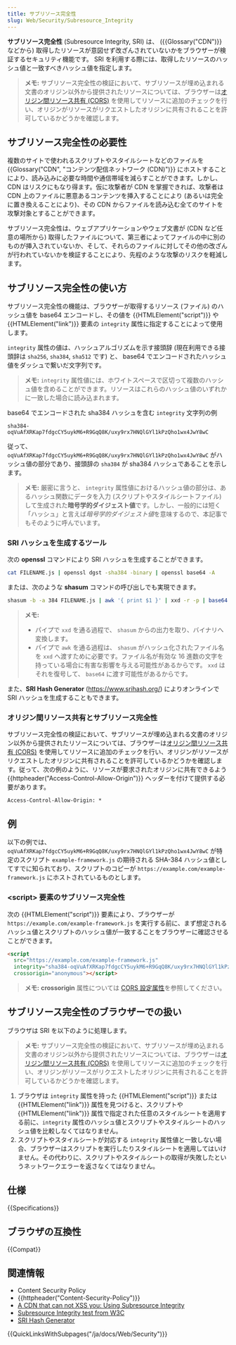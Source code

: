 ```yaml
---
title: サブリソース完全性
slug: Web/Security/Subresource_Integrity
---
```


**サブリソース完全性** (Subresource Integrity, SRI) は、 ({{Glossary("CDN")}} などから) 取得したリソースが意図せず改ざんされていないかをブラウザーが検証するセキュリティ機能です。 SRI を利用する際には、取得したリソースのハッシュ値と一致すべきハッシュ値を指定します。

> **メモ:** サブリソース完全性の検証において、サブリソースが埋め込まれる文書のオリジン以外から提供されたリソースについては、ブラウザーは[オリジン間リソース共有 (CORS)](/ja/docs/Web/HTTP/CORS) を使用してリソースに追加のチェックを行い、オリジンがリソースがリクエストしたオリジンに共有されることを許可しているかどうかを確認します。

## サブリソース完全性の必要性

複数のサイトで使われるスクリプトやスタイルシートなどのファイルを{{Glossary("CDN", "コンテンツ配信ネットワーク (CDN)")}} にホストすることにより、読み込みに必要な時間や通信帯域を減らすことができます。しかし、 CDN はリスクにもなり得ます。仮に攻撃者が CDN を掌握できれば、攻撃者は CDN 上のファイルに悪意あるコンテンツを挿入することにより (あるいは完全に置き換えることにより)、その CDN からファイルを読み込む全てのサイトを攻撃対象とすることができます。

サブリソース完全性は、ウェブアプリケーションやウェブ文書が (CDN など任意の場所から) 取得したファイルについて、第三者によってファイルの中に別のものが挿入されていないか、そして、それらのファイルに対してその他の改ざんが行われていないかを検証することにより、先程のような攻撃のリスクを軽減します。

## サブリソース完全性の使い方

サブリソース完全性の機能は、ブラウザーが取得するリソース (ファイル) のハッシュ値を base64 エンコードし、その値を {{HTMLElement("script")}} や {{HTMLElement("link")}} 要素の `integrity` 属性に指定することによって使用します。

`integrity` 属性の値は、ハッシュアルゴリズムを示す接頭辞 (現在利用できる接頭辞は `sha256`, `sha384`, `sha512` です) と、 base64 でエンコードされたハッシュ値をダッシュで繋いだ文字列です。

> **メモ:** `integrity` 属性値には、ホワイトスペースで区切って複数のハッシュ値を含めることができます。リソースはこれらのハッシュ値のいずれかに一致した場合に読み込まれます。

base64 でエンコードされた sha384 ハッシュを含む `integrity` 文字列の例

```
sha384-oqVuAfXRKap7fdgcCY5uykM6+R9GqQ8K/uxy9rx7HNQlGYl1kPzQho1wx4JwY8wC
```

従って、 `oqVuAfXRKap7fdgcCY5uykM6+R9GqQ8K/uxy9rx7HNQlGYl1kPzQho1wx4JwY8wC` がハッシュ値の部分であり、接頭辞の `sha384` が sha384 ハッシュであることを示します。

> **メモ:** 厳密に言うと、 `integrity` 属性値におけるハッシュ値の部分は、あるハッシュ関数にデータを入力 (スクリプトやスタイルシートファイル) して生成された**暗号学的ダイジェスト値**です。しかし、一般的には短く「ハッシュ」と言えば*暗号学的ダイジェスト値*を意味するので、本記事でもそのように呼んでいます。

### SRI ハッシュを生成するツール

次の **openssl** コマンドにより SRI ハッシュを生成することができます。

```bash
cat FILENAME.js | openssl dgst -sha384 -binary | openssl base64 -A
```

または、次のような **shasum** コマンドの呼び出しでも実現できます。

```bash
shasum -b -a 384 FILENAME.js | awk '{ print $1 }' | xxd -r -p | base64
```

> **メモ:**
>
> - パイプで `xxd` を通る過程で、 `shasum` からの出力を取り、バイナリへ変換します。
> - パイプで `awk` を通る過程は、 `shasum` がハッシュ化されたファイル名を `xxd` へ渡すために必要です。ファイル名が有効な 16 進数の文字を持っている場合に有害な影響を与える可能性があるからです。 `xxd` はそれを復号して、 `base64` に渡す可能性があるからです。

また、**SRI Hash Generator** (<https://www.srihash.org/>) によりオンラインで SRI ハッシュを生成することもできます。

### オリジン間リソース共有とサブリソース完全性

サブリソース完全性の検証において、サブリソースが埋め込まれる文書のオリジン以外から提供されたリソースについては、ブラウザーは[オリジン間リソース共有 (CORS)](/ja/docs/Web/HTTP/CORS) を使用してリソースに追加のチェックを行い、オリジンがリソースがリクエストしたオリジンに共有されることを許可しているかどうかを確認します。従って、次の例のように、リソースが要求されたオリジンに共有できるよう {{httpheader("Access-Control-Allow-Origin")}} ヘッダーを付けて提供する必要があります。

```
Access-Control-Allow-Origin: *
```

## 例

以下の例では、 `oqVuAfXRKap7fdgcCY5uykM6+R9GqQ8K/uxy9rx7HNQlGYl1kPzQho1wx4JwY8wC` が特定のスクリプト `example-framework.js` の期待される SHA-384 ハッシュ値としてすでに知られており、スクリプトのコピーが `https://example.com/example-framework.js` にホストされているものとします。

### \<script> 要素のサブリソース完全性

次の {{HTMLElement("script")}} 要素により、ブラウザーが `https://example.com/example-framework.js` を実行する前に、まず想定されるハッシュ値とスクリプトのハッシュ値が一致することをブラウザーに確認させることができます。

```html
<script
  src="https://example.com/example-framework.js"
  integrity="sha384-oqVuAfXRKap7fdgcCY5uykM6+R9GqQ8K/uxy9rx7HNQlGYl1kPzQho1wx4JwY8wC"
  crossorigin="anonymous"></script>
```

> **メモ:** **crossorigin** 属性については [CORS 設定属性](/ja/docs/Web/HTML/CORS_settings_attributes)を参照してください。

## サブリソース完全性のブラウザーでの扱い

ブラウザは SRI を以下のように処理します。

> **メモ:** サブリソース完全性の検証において、サブリソースが埋め込まれる文書のオリジン以外から提供されたリソースについては、ブラウザーは[オリジン間リソース共有 (CORS)](/ja/docs/Web/HTTP/CORS) を使用してリソースに追加のチェックを行い、オリジンがリソースがリクエストしたオリジンに共有されることを許可しているかどうかを確認します。

1. ブラウザは `integrity` 属性を持った {{HTMLElement("script")}} または {{HTMLElement("link")}} 属性を見つけると、スクリプトや {{HTMLElement("link")}} 属性で指定された任意のスタイルシートを適用する前に、`integrity` 属性のハッシュ値とスクリプトやスタイルシートのハッシュ値を比較しなくてはなりません。
2. スクリプトやスタイルシートが対応する `integrity` 属性値と一致しない場合、ブラウザーはスクリプトを実行したりスタイルシートを適用してはいけません。その代わりに、スクリプトやスタイルシートの取得が失敗したというネットワークエラーを返さなくてはなりません。

## 仕様

{{Specifications}}

## ブラウザの互換性

{{Compat}}

## 関連情報

- Content Security Policy
- {{httpheader("Content-Security-Policy")}}
- [A CDN that can not XSS you: Using Subresource Integrity](https://frederik-braun.com/using-subresource-integrity.html)
- [Subresource Integrity test from W3C](https://w3c-test.org/subresource-integrity/subresource-integrity.html)
- [SRI Hash Generator](https://www.srihash.org/)

{{QuickLinksWithSubpages("/ja/docs/Web/Security")}}
